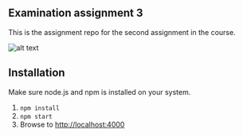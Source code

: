 ## Examination assignment 3
This is the assignment repo for the second assignment in the course. 

![alt text](https://github.com/1dv525/ay222cn-examination-3/tree/master/img.PNG)

## Installation
Make sure node.js and npm is installed on your system.

1. `npm install`
2. `npm start`
3. Browse to [http://localhost:4000](http://localhost:4000)